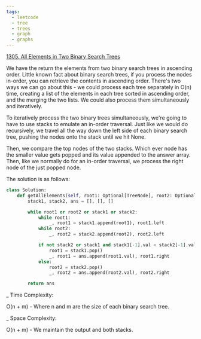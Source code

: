 ```yaml
---
tags:
  - leetcode
  - tree
  - trees
  - graph
  - graphs
---
```


<a href="https://leetcode.com/problems/all-elements-in-two-binary-search-trees/">
1305. All Elements in Two Binary Search Trees</a>

We have the return the elements from two binary search trees in ascending order.
Little known fact about binary search trees, if you process the nodes in-order,
you can retrieve the contents in ascending order. There's two ways we can go
about this - we could process each tree separately in O(n) time, creating a list
of the elements in each tree sorted in ascending order, and the merging the two
lists. We could also process them simultaneously and iteratively.

To iteratively process the two binary trees simultaneously, we're going to have
to use stacks to emulate an in-order traversal. Just like we would do
recursively, we travel all the way down the left side of each binary search
tree, pushing the nodes onto the stack until we hit None.

Then, we compare the top nodes of the two stacks. Which ever node has the
smaller value gets popped and its value appended to the answer array. Then, like
we normally do for an in-order traversal, we process the right node of the just
popped node.

The solution is as follows:

```python
class Solution:
    def getAllElements(self, root1: Optional[TreeNode], root2: Optional[TreeNode]) -> List[int]:
        stack1, stack2, ans = [], [], []

        while root1 or root2 or stack1 or stack2:
            while root1:
                _, root1 = stack1.append(root1), root1.left
            while root2:
                _, root2 = stack2.append(root2), root2.left

            if not stack2 or stack1 and stack1[-1].val < stack2[-1].val:
                root1 = stack1.pop()
                _, root1 = ans.append(root1.val), root1.right
            else:
                root2 = stack2.pop()
                _, root2 = ans.append(root2.val), root2.right

        return ans
```

\_ Time Complexity:

O(n + m) - Where n and m are the size of each binary search tree.

\_ Space Complexity:

O(n + m) - We maintain the output and both stacks.
